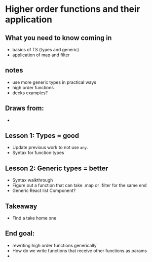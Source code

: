 # Higher order functions and their application

## What you need to know coming in
- basics of TS (types and generic)
- application of map and filter

## notes
- use more generic types in practical ways
- high order functions 
- decks examples? 


## Draws from: 
- 

## Lesson 1:  Types  = good
- Update previous work to not use `any`. 
- Syntax for function types

## Lesson 2: Generic types = better
- Syntax walkthrough
- Figure out a function that can take .map or .filter for the same end
- Generic React list Component? 

## Takeaway
- Find a take home one


## End goal: 
- rewriting high order functions generically 
- How do we write functions that receive other functions as params
- 
